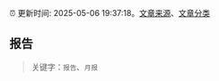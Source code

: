 :alarm_clock: 更新时间: 2025-05-06 19:37:18。[文章来源](/README.md)、[文章分类](/TAGS.md)

## 报告


> 关键字：`报告`、`月报`



